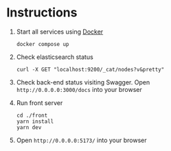 # Instructions

1. Start all services using [Docker](https://docs.docker.com/get-docker/)

   `docker compose up`

2. Check elasticsearch status

   `curl -X GET "localhost:9200/_cat/nodes?v&pretty"`

3. Check back-end status visiting Swagger. Open `http://0.0.0.0:3000/docs` into your browser

4. Run front server

   ```
   cd ./front
   yarn install
   yarn dev
   ```

5. Open `http://0.0.0.0:5173/` into your browser
